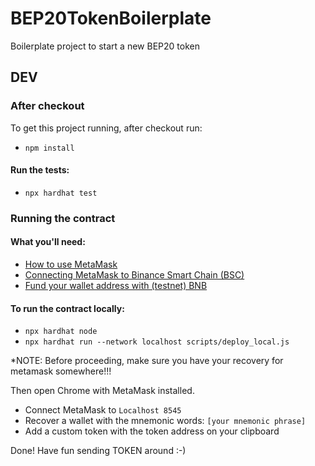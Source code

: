# BEP20TokenBoilerplate
Boilerplate project to start a new BEP20 token

## DEV

### After checkout

To get this project running, after checkout run:

- `npm install`

#### Run the tests:

- `npx hardhat test`
  
### Running the contract

#### What you'll need:

- [How to use MetaMask](https://academy.binance.com/en/articles/how-to-use-metamask)
- [Connecting MetaMask to Binance Smart Chain (BSC)](https://academy.binance.com/nl/articles/connecting-metamask-to-binance-smart-chain)
- [Fund your wallet address with (testnet) BNB](https://testnet.binance.org/faucet-smart)

#### To run the contract locally:

- `npx hardhat node`
- `npx hardhat run --network localhost scripts/deploy_local.js`
  


*NOTE: Before proceeding, make sure you have your recovery for metamask somewhere!!!

Then open Chrome with MetaMask installed.

- Connect MetaMask to `Localhost 8545`
- Recover a wallet with the mnemonic words: `[your mnemonic phrase]`
- Add a custom token with the token address on your clipboard

Done! Have fun sending TOKEN around :-) 